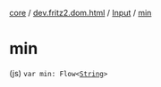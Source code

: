 [core](../../index.md) / [dev.fritz2.dom.html](../index.md) / [Input](index.md) / [min](./min.md)

# min

(js) `var min: Flow<`[`String`](https://kotlinlang.org/api/latest/jvm/stdlib/kotlin/-string/index.html)`>`